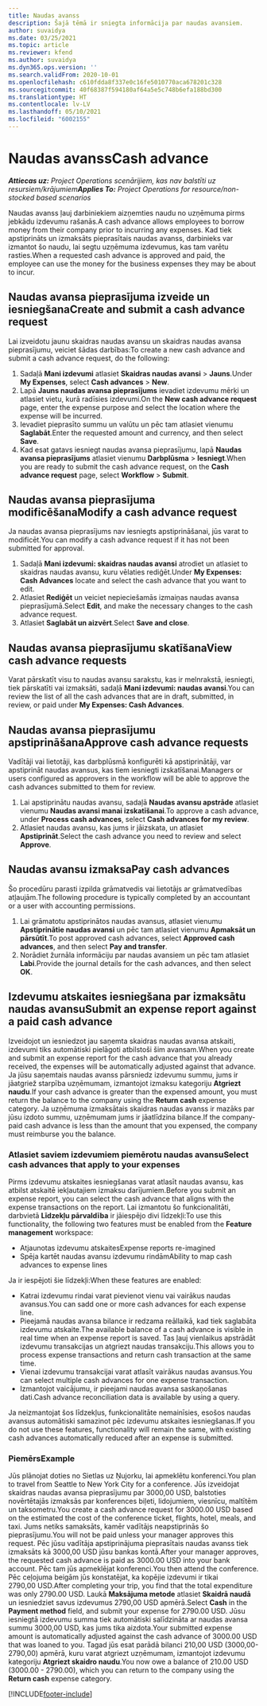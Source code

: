```yaml
---
title: Naudas avanss
description: Šajā tēmā ir sniegta informācija par naudas avansiem.
author: suvaidya
ms.date: 03/25/2021
ms.topic: article
ms.reviewer: kfend
ms.author: suvaidya
ms.dyn365.ops.version: ''
ms.search.validFrom: 2020-10-01
ms.openlocfilehash: c610fdda8f337e0c16fe5010770aca678201c328
ms.sourcegitcommit: 40f68387f594180af64a5e5c748b6efa188bd300
ms.translationtype: HT
ms.contentlocale: lv-LV
ms.lasthandoff: 05/10/2021
ms.locfileid: "6002155"
---
```

# <a name="cash-advance"></a><span data-ttu-id="416ae-103">Naudas avanss</span><span class="sxs-lookup"><span data-stu-id="416ae-103">Cash advance</span></span>

<span data-ttu-id="416ae-104">_**Attiecas uz:** Project Operations scenārijiem, kas nav balstīti uz resursiem/krājumiem_</span><span class="sxs-lookup"><span data-stu-id="416ae-104">_**Applies To:** Project Operations for resource/non-stocked based scenarios_</span></span>

<span data-ttu-id="416ae-105">Naudas avanss ļauj darbiniekiem aizņemties naudu no uzņēmuma pirms jebkādu izdevumu rašanās.</span><span class="sxs-lookup"><span data-stu-id="416ae-105">A cash advance allows employees to borrow money from their company prior to incurring any expenses.</span></span> <span data-ttu-id="416ae-106">Kad tiek apstiprināts un izmaksāts pieprasītais naudas avanss, darbinieks var izmantot šo naudu, lai segtu uzņēmuma izdevumus, kas tam varētu rasties.</span><span class="sxs-lookup"><span data-stu-id="416ae-106">When a requested cash advance is approved and paid, the employee can use the money for the business expenses they may be about to incur.</span></span> 

## <a name="create-and-submit-a-cash-advance-request"></a><span data-ttu-id="416ae-107">Naudas avansa pieprasījuma izveide un iesniegšana</span><span class="sxs-lookup"><span data-stu-id="416ae-107">Create and submit a cash advance request</span></span>
<span data-ttu-id="416ae-108">Lai izveidotu jaunu skaidras naudas avansu un skaidras naudas avansa pieprasījumu, veiciet šādas darbības:</span><span class="sxs-lookup"><span data-stu-id="416ae-108">To create a new cash advance and submit a cash advance request, do the following:</span></span> 

1. <span data-ttu-id="416ae-109">Sadaļā **Mani izdevumi** atlasiet **Skaidras naudas avansi** > **Jauns**.</span><span class="sxs-lookup"><span data-stu-id="416ae-109">Under **My Expenses**, select **Cash advances** > **New**.</span></span> 
2. <span data-ttu-id="416ae-110">Lapā **Jauns naudas avansa pieprasījums** ievadiet izdevumu mērķi un atlasiet vietu, kurā radīsies izdevumi.</span><span class="sxs-lookup"><span data-stu-id="416ae-110">On the **New cash advance request** page, enter the expense purpose and select the location where the expense will be incurred.</span></span>
3. <span data-ttu-id="416ae-111">Ievadiet pieprasīto summu un valūtu un pēc tam atlasiet vienumu **Saglabāt**.</span><span class="sxs-lookup"><span data-stu-id="416ae-111">Enter the requested amount and currency, and then select **Save**.</span></span> 
4. <span data-ttu-id="416ae-112">Kad esat gatavs iesniegt naudas avansa pieprasījumu, lapā **Naudas avansa pieprasījums** atlasiet vienumu **Darbplūsma** > **Iesniegt**.</span><span class="sxs-lookup"><span data-stu-id="416ae-112">When you are ready to submit the cash advance request, on the **Cash advance request** page, select **Workflow** > **Submit**.</span></span>

## <a name="modify-a-cash-advance-request"></a><span data-ttu-id="416ae-113">Naudas avansa pieprasījuma modificēšana</span><span class="sxs-lookup"><span data-stu-id="416ae-113">Modify a cash advance request</span></span>

<span data-ttu-id="416ae-114">Ja naudas avansa pieprasījums nav iesniegts apstiprināšanai, jūs varat to modificēt.</span><span class="sxs-lookup"><span data-stu-id="416ae-114">You can modify a cash advance request if it has not been submitted for approval.</span></span>

1. <span data-ttu-id="416ae-115">Sadaļā **Mani izdevumi: skaidras naudas avansi** atrodiet un atlasiet to skaidras naudas avansu, kuru vēlaties rediģēt.</span><span class="sxs-lookup"><span data-stu-id="416ae-115">Under **My Expenses: Cash Advances** locate and select the cash advance that you want to edit.</span></span>
2. <span data-ttu-id="416ae-116">Atlasiet **Rediģēt** un veiciet nepieciešamās izmaiņas naudas avansa pieprasījumā.</span><span class="sxs-lookup"><span data-stu-id="416ae-116">Select **Edit**, and make the necessary changes to the cash advance request.</span></span> 
3. <span data-ttu-id="416ae-117">Atlasiet **Saglabāt un aizvērt**.</span><span class="sxs-lookup"><span data-stu-id="416ae-117">Select **Save and close**.</span></span>


## <a name="view-cash-advance-requests"></a><span data-ttu-id="416ae-118">Naudas avansa pieprasījumu skatīšana</span><span class="sxs-lookup"><span data-stu-id="416ae-118">View cash advance requests</span></span>
<span data-ttu-id="416ae-119">Varat pārskatīt visu to naudas avansu sarakstu, kas ir melnrakstā, iesniegti, tiek pārskatīti vai izmaksāti, sadaļā **Mani izdevumi: naudas avansi**.</span><span class="sxs-lookup"><span data-stu-id="416ae-119">You can review the list of all the cash advances that are in draft, submitted, in review, or paid under **My Expenses: Cash Advances**.</span></span> 

## <a name="approve-cash-advance-requests"></a><span data-ttu-id="416ae-120">Naudas avansa pieprasījumu apstiprināšana</span><span class="sxs-lookup"><span data-stu-id="416ae-120">Approve cash advance requests</span></span>

<span data-ttu-id="416ae-121">Vadītāji vai lietotāji, kas darbplūsmā konfigurēti kā apstiprinātāji, var apstiprināt naudas avansus, kas tiem iesniegti izskatīšanai.</span><span class="sxs-lookup"><span data-stu-id="416ae-121">Managers or users configured as approvers in the workflow will be able to approve the cash advances submitted to them for review.</span></span> 

1. <span data-ttu-id="416ae-122">Lai apstiprinātu naudas avansu, sadaļā **Naudas avansu apstrāde** atlasiet vienumu **Naudas avansi manai izskatīšanai**.</span><span class="sxs-lookup"><span data-stu-id="416ae-122">To approve a cash advance, under **Process cash advances**, select **Cash advances for my review**.</span></span>
2. <span data-ttu-id="416ae-123">Atlasiet naudas avansu, kas jums ir jāizskata, un atlasiet **Apstiprināt**.</span><span class="sxs-lookup"><span data-stu-id="416ae-123">Select the cash advance you need to review and select **Approve**.</span></span>  

## <a name="pay-cash-advances"></a><span data-ttu-id="416ae-124">Naudas avansu izmaksa</span><span class="sxs-lookup"><span data-stu-id="416ae-124">Pay cash advances</span></span> 
<span data-ttu-id="416ae-125">Šo procedūru parasti izpilda grāmatvedis vai lietotājs ar grāmatvedības atļaujām.</span><span class="sxs-lookup"><span data-stu-id="416ae-125">The following procedure is typically completed by an accountant or a user with accounting permissions.</span></span>

1. <span data-ttu-id="416ae-126">Lai grāmatotu apstiprinātos naudas avansus, atlasiet vienumu **Apstiprinātie naudas avansi** un pēc tam atlasiet vienumu **Apmaksāt un pārsūtīt**.</span><span class="sxs-lookup"><span data-stu-id="416ae-126">To post approved cash advances, select **Approved cash advances**, and then select **Pay and transfer**.</span></span>  
2. <span data-ttu-id="416ae-127">Norādiet žurnāla informāciju par naudas avansiem un pēc tam atlasiet **Labi**.</span><span class="sxs-lookup"><span data-stu-id="416ae-127">Provide the journal details for the cash advances, and then select **OK**.</span></span> 

## <a name="submit-an-expense-report-against-a-paid-cash-advance"></a><span data-ttu-id="416ae-128">Izdevumu atskaites iesniegšana par izmaksātu naudas avansu</span><span class="sxs-lookup"><span data-stu-id="416ae-128">Submit an expense report against a paid cash advance</span></span> 

<span data-ttu-id="416ae-129">Izveidojot un iesniedzot jau saņemta skaidras naudas avansa atskaiti, izdevumi tiks automātiski pielāgoti atbilstoši šim avansam.</span><span class="sxs-lookup"><span data-stu-id="416ae-129">When you create and submit an expense report for the cash advance that you already received, the expenses will be automatically adjusted against that advance.</span></span> <span data-ttu-id="416ae-130">Ja jūsu saņemtais naudas avanss pārsniedz izdevumu summu, jums ir jāatgriež starpība uzņēmumam, izmantojot izmaksu kategoriju **Atgriezt naudu**.</span><span class="sxs-lookup"><span data-stu-id="416ae-130">If your cash advance is greater than the expensed amount, you must return the balance to the company using the **Return cash** expense category.</span></span> <span data-ttu-id="416ae-131">Ja uzņēmuma izmaksātais skaidras naudas avanss ir mazāks par jūsu izdoto summu, uzņēmumam jums ir jāatlīdzina bilance.</span><span class="sxs-lookup"><span data-stu-id="416ae-131">If the company-paid cash advance is less than the amount that you expensed, the company must reimburse you the balance.</span></span> 

### <a name="select-cash-advances-that-apply-to-your-expenses"></a><span data-ttu-id="416ae-132">Atlasiet saviem izdevumiem piemērotu naudas avansu</span><span class="sxs-lookup"><span data-stu-id="416ae-132">Select cash advances that apply to your expenses</span></span>
<span data-ttu-id="416ae-133">Pirms izdevumu atskaites iesniegšanas varat atlasīt naudas avansu, kas atbilst atskaitē iekļautajiem izmaksu darījumiem.</span><span class="sxs-lookup"><span data-stu-id="416ae-133">Before you submit an expense report, you can select the cash advance that aligns with the expense transactions on the report.</span></span> <span data-ttu-id="416ae-134">Lai izmantotu šo funkcionalitāti, darbvietā **Līdzekļu pārvaldība** ir jāiespējo divi līdzekļi:</span><span class="sxs-lookup"><span data-stu-id="416ae-134">To use this functionality, the following two features must be enabled from the **Feature management** workspace:</span></span>

  - <span data-ttu-id="416ae-135">Atjaunotas izdevumu atskaites</span><span class="sxs-lookup"><span data-stu-id="416ae-135">Expense reports re-imagined</span></span>
  - <span data-ttu-id="416ae-136">Spēja kartēt naudas avansu izdevumu rindām</span><span class="sxs-lookup"><span data-stu-id="416ae-136">Ability to map cash advances to expense lines</span></span>
 
 <span data-ttu-id="416ae-137">Ja ir iespējoti šie līdzekļi:</span><span class="sxs-lookup"><span data-stu-id="416ae-137">When these features are enabled:</span></span>
 
  - <span data-ttu-id="416ae-138">Katrai izdevumu rindai varat pievienot vienu vai vairākus naudas avansus.</span><span class="sxs-lookup"><span data-stu-id="416ae-138">You can sadd one or more cash advances for each expense line.</span></span>
  - <span data-ttu-id="416ae-139">Pieejamā naudas avansa bilance ir redzama reāllaikā, kad tiek saglabāta izdevumu atskaite.</span><span class="sxs-lookup"><span data-stu-id="416ae-139">The available balance of a cash advance is visible in real time when an expense report is saved.</span></span> <span data-ttu-id="416ae-140">Tas ļauj vienlaikus apstrādāt izdevumu transakcijas un atgriezt naudas transakciju.</span><span class="sxs-lookup"><span data-stu-id="416ae-140">This allows you to process expense transactions and return cash transaction at the same time.</span></span>
  - <span data-ttu-id="416ae-141">Vienai izdevumu transakcijai varat atlasīt vairākus naudas avansus.</span><span class="sxs-lookup"><span data-stu-id="416ae-141">You can select multiple cash advances for one expense transaction.</span></span>
  - <span data-ttu-id="416ae-142">Izmantojot vaicājumu, ir pieejami naudas avansa saskaņošanas dati.</span><span class="sxs-lookup"><span data-stu-id="416ae-142">Cash advance reconciliation data is available by using a query.</span></span> 
 
<span data-ttu-id="416ae-143">Ja neizmantojat šos līdzekļus, funkcionalitāte nemainīsies, esošos naudas avansus automātiski samazinot pēc izdevumu atskaites iesniegšanas.</span><span class="sxs-lookup"><span data-stu-id="416ae-143">If you do not use these features, functionality will remain the same, with existing cash advances automatically reduced after an expense is submitted.</span></span>

### <a name="example"></a><span data-ttu-id="416ae-144">Piemērs</span><span class="sxs-lookup"><span data-stu-id="416ae-144">Example</span></span> 
<span data-ttu-id="416ae-145">Jūs plānojat doties no Sietlas uz Ņujorku, lai apmeklētu konferenci.</span><span class="sxs-lookup"><span data-stu-id="416ae-145">You plan to travel from Seattle to New York City for a conference.</span></span> <span data-ttu-id="416ae-146">Jūs izveidojat skaidras naudas avansa pieprasījumu par 3000,00 USD, balstoties novērtētajās izmaksās par konferences biļeti, lidojumiem, viesnīcu, maltītēm un taksometru.</span><span class="sxs-lookup"><span data-stu-id="416ae-146">You create a cash advance request for 3000.00 USD based on the estimated the cost of the conference ticket, flights, hotel, meals, and taxi.</span></span> <span data-ttu-id="416ae-147">Jums netiks samaksāts, kamēr vadītājs neapstiprinās šo pieprasījumu.</span><span class="sxs-lookup"><span data-stu-id="416ae-147">You will not be paid unless your manager approves this request.</span></span> <span data-ttu-id="416ae-148">Pēc jūsu vadītāja apstiprinājuma pieprasītais naudas avanss tiek izmaksāts kā 3000,00 USD jūsu bankas kontā.</span><span class="sxs-lookup"><span data-stu-id="416ae-148">After your manager approves, the requested cash advance is paid as 3000.00 USD into your bank account.</span></span> <span data-ttu-id="416ae-149">Pēc tam jūs apmeklējat konferenci.</span><span class="sxs-lookup"><span data-stu-id="416ae-149">You then attend the conference.</span></span> <span data-ttu-id="416ae-150">Pēc ceļojuma beigām jūs konstatējat, ka kopējie izdevumi ir tikai 2790,00 USD.</span><span class="sxs-lookup"><span data-stu-id="416ae-150">After completing your trip, you find that the total expenditure was only 2790.00 USD.</span></span> <span data-ttu-id="416ae-151">Laukā **Maksājuma metode** atlasiet **Skaidrā naudā** un iesniedziet savus izdevumus 2790,00 USD apmērā.</span><span class="sxs-lookup"><span data-stu-id="416ae-151">Select **Cash** in the **Payment method** field, and submit your expense for 2790.00 USD.</span></span> <span data-ttu-id="416ae-152">Jūsu iesniegtā izdevumu summa tiek automātiski salīdzināta ar naudas avansa summu 3000,00 USD, kas jums tika aizdota.</span><span class="sxs-lookup"><span data-stu-id="416ae-152">Your submitted expense amount is automatically adjusted against the cash advance of 3000.00 USD that was loaned to you.</span></span> <span data-ttu-id="416ae-153">Tagad jūs esat parādā bilanci 210,00 USD (3000,00-2790,00) apmērā, kuru varat atgriezt uzņēmumam, izmantojot izdevumu kategoriju **Atgriezt skaidro naudu**.</span><span class="sxs-lookup"><span data-stu-id="416ae-153">You now owe a balance of 210.00 USD (3000.00 - 2790.00), which you can return to the company using the **Return cash** expense category.</span></span>



[!INCLUDE[footer-include](../includes/footer-banner.md)]
